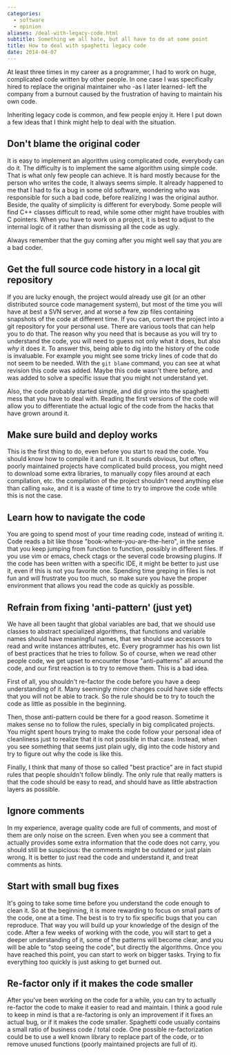 ```yaml
---
categories:
  - software
  - opinion
aliases: /deal-with-legacy-code.html
subtitle: Something we all hate, but all have to do at some point
title: How to deal with spaghetti legacy code
date: 2014-04-07
---
```



At least three times in my career as a programmer, I had to work on huge,
complicated code written by other people.  In one case I was specifically
hired to replace the original maintainer who -as I later learned- left the
company from a burnout caused by the frustration of having to maintain his own
code.

Inheriting legacy code is common, and few people enjoy it.  Here I put down a
few ideas that I think might help to deal with the situation.


## Don't blame the original coder

It is easy to implement an algorithm using complicated code, everybody can do
it.  The difficulty is to implement the same algorithm using simple code.  That
is what only few people can achieve.  It is hard mostly because for the person
who writes the code, it always seems simple.  It already happened to me that I
had to fix a bug in some old software, wondering who was responsible for such a
bad code, before realizing I was the original author.  Beside, the quality of
simplicity is different for everybody.  Some people will find C++ classes
difficult to read, while some other might have troubles with C pointers.  When
you have to work on a project, it is best to adjust to the internal logic of it
rather than dismissing all the code as ugly.

Always remember that the guy coming after you might well say that *you* are a
bad coder.



## Get the full source code history in a local git repository

If you are lucky enough, the project would already use git (or an other
distributed source code management system), but most of the time you will have
at best a SVN server, and at worse a few zip files containing snapshots of the
code at different time.  If you can, convert the project into a git repository
for your personal use.  There are various tools that can help you to do that.
The reason why you need that is because as you will try to understand the code,
you will need to guess not only what it does, but also _why_ it does it.  To
answer this, being able to dig into the history of the code is invaluable.  For
example you might see some tricky lines of code that do not seem to be needed.
With the `git blame` command, you can see at what revision this code was added.
Maybe this code wasn't there before, and was added to solve a specific issue
that you might not understand yet.

Also, the code probably started simple, and did grow into the spaghetti mess
that you have to deal with.  Reading the first versions of the code will allow
you to differentiate the actual logic of the code from the hacks that have
grown around it.


## Make sure build and deploy works

This is the first thing to do, even before you start to read the code.  You
should know how to compile it and run it.  It sounds obvious, but often, poorly
maintained projects have complicated build process, you might need to download
some extra libraries, to manually copy files around at each compilation, etc.
the compilation of the project shouldn't need anything else than calling
`make`, and it is a waste of time to try to improve the code while this is not
the case.


## Learn how to navigate the code

You are going to spend most of your time reading code, instead of writing it.
Code reads a bit like those "book-where-you-are-the-hero", in the sense that
you keep jumping from function to function, possibly in different files.  If
you use vim or emacs, check ctags or the several code browsing plugins.  If the
code has been written with a specific IDE, it might be better to just use it,
even if this is not you favorite one.  Spending time greping in files is not
fun and will frustrate you too much, so make sure you have the proper
environment that allows you read the code as quickly as possible.


## Refrain from fixing 'anti-pattern' (just yet)

We have all been taught that global variables are bad, that we should use
classes to abstract specialized algorithms, that functions and variable names
should have meaningful names, that we should use accessors to read and write
instances attributes, etc.  Every programmer has his own list of best practices
that he tries to follow.  So of course, when we read other people code, we get
upset to encounter those "anti-patterns" all around the code, and our first
reaction is to try to remove them.  This is a bad idea.

First of all, you shouldn't re-factor the code before you have a deep
understanding of it.  Many seemingly minor changes could have side effects that
you will not be able to track.  So the rule should be to try to touch the code
as little as possible in the beginning.

Then, those anti-pattern could be there for a good reason.  Sometime it makes
sense no to follow the rules, specially in big complicated projects.  You might
spent hours trying to make the code follow your personal idea of cleanliness
just to realize that it is not possible in that case.  Instead, when you see
something that seems just plain ugly, dig into the code history and try to
figure out why the code is like this.

Finally, I think that many of those so called "best practice" are in fact
stupid rules that people shouldn't follow blindly.  The only rule that really
matters is that the code should be easy to read, and should have as little
abstraction layers as possible.


## Ignore comments

In my experience, average quality code are full of comments, and most of them
are only noise on the screen.  Even when you see a comment that actually
provides some extra information that the code does not carry, you should still
be suspicious: the comments might be outdated or just plain wrong.  It is
better to just read the code and understand it, and treat comments as hints.


## Start with small bug fixes

It's going to take some time before you understand the code enough to clean it.
So at the beginning, it is more rewarding to focus on small parts of the code,
one at a time.  The best is to try to fix specific bugs that you can reproduce.
That way you will build up your knowledge of the design of the code.  After a
few weeks of working with the code, you will start to get a deeper
understanding of it, some of the patterns will become clear, and you will be
able to "stop seeing the code", but directly the algorithms.  Once you have
reached this point, you can start to work on bigger tasks.  Trying to fix
everything too quickly is just asking to get burned out.


## Re-factor only if it makes the code smaller

After you've been working on the code for a while, you can try to actually
re-factor the code to make it easier to read and maintain.  I think a good rule
to keep in mind is that a re-factoring is only an improvement if it fixes an
actual bug, or if it makes the code smaller.  Spaghetti code usually contains a
small ratio of business code / total code.  One possible re-factorization could
be to use a well known library to replace part of the code, or to remove unused
functions (poorly maintained projects are full of it).
